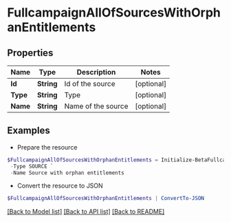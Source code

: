 # FullcampaignAllOfSourcesWithOrphanEntitlements
## Properties

Name | Type | Description | Notes
------------ | ------------- | ------------- | -------------
**Id** | **String** | Id of the source | [optional] 
**Type** | **String** | Type | [optional] 
**Name** | **String** | Name of the source | [optional] 

## Examples

- Prepare the resource
```powershell
$FullcampaignAllOfSourcesWithOrphanEntitlements = Initialize-BetaFullcampaignAllOfSourcesWithOrphanEntitlements  -Id 2c90ad2a70ace7d50170acf22ca90010 `
 -Type SOURCE `
 -Name Source with orphan entitlements
```

- Convert the resource to JSON
```powershell
$FullcampaignAllOfSourcesWithOrphanEntitlements | ConvertTo-JSON
```

[[Back to Model list]](../README.md#documentation-for-models) [[Back to API list]](../README.md#documentation-for-api-endpoints) [[Back to README]](../README.md)

